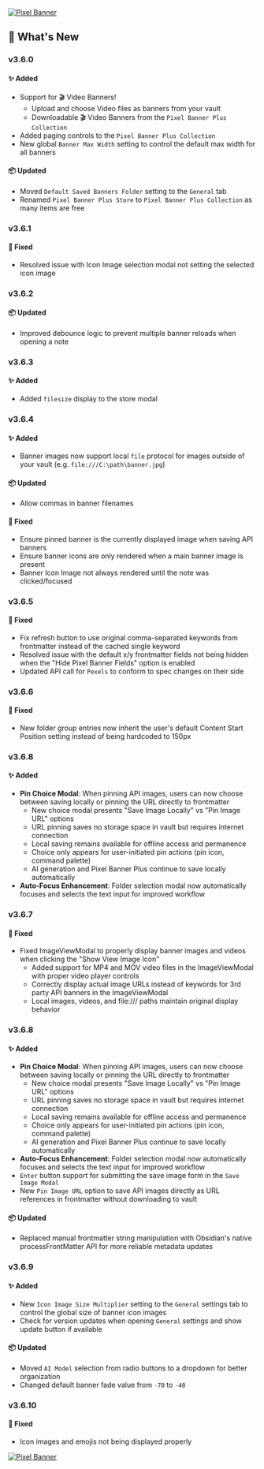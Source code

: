 <a href="https://www.youtube.com/watch?v=tfNqEAQuhXs">
  <img src="https://pixel-banner.online/img/pixel-banner-v3.6.jpg" alt="Pixel Banner" style="max-width: 400px;">
</a>

## 🎉 What's New
### v3.6.0
#### ✨ Added
- Support for 🎬 Video Banners!
  - Upload and choose Video files as banners from your vault
  - Downloadable 🎬 Video Banners from the `Pixel Banner Plus Collection`
- Added paging controls to the `Pixel Banner Plus Collection`
- New global `Banner Max Width` setting to control the default max width for all banners

#### 📦 Updated
- Moved `Default Saved Banners Folder` setting to the `General` tab
- Renamed `Pixel Banner Plus Store` to `Pixel Banner Plus Collection` as many items are free

### v3.6.1
#### 🐛 Fixed
- Resolved issue with Icon Image selection modal not setting the selected icon image

### v3.6.2
#### 📦 Updated
- Improved debounce logic to prevent multiple banner reloads when opening a note

### v3.6.3
#### ✨ Added
- Added `filesize` display to the store modal

### v3.6.4
#### ✨ Added
- Banner images now support local `file` protocol for images outside of your vault (e.g. `file:///C:\path\banner.jpg`)

#### 📦 Updated
- Allow commas in banner filenames

#### 🐛 Fixed
- Ensure pinned banner is the currently displayed image when saving API banners
- Ensure banner icons are only rendered when a main banner image is present
- Banner Icon Image not always rendered until the note was clicked/focused

### v3.6.5
#### 🐛 Fixed
- Fix refresh button to use original comma-separated keywords from frontmatter instead of the cached single keyword
- Resolved issue with the default x/y frontmatter fields not being hidden when the "Hide Pixel Banner Fields" option is enabled
- Updated API call for `Pexels` to conform to spec changes on their side

### v3.6.6
#### 🐛 Fixed
- New folder group entries now inherit the user's default Content Start Position setting instead of being hardcoded to 150px

### v3.6.8
#### ✨ Added
- **Pin Choice Modal**: When pinning API images, users can now choose between saving locally or pinning the URL directly to frontmatter
  - New choice modal presents "Save Image Locally" vs "Pin Image URL" options
  - URL pinning saves no storage space in vault but requires internet connection
  - Local saving remains available for offline access and permanence
  - Choice only appears for user-initiated pin actions (pin icon, command palette)
  - AI generation and Pixel Banner Plus continue to save locally automatically
- **Auto-Focus Enhancement**: Folder selection modal now automatically focuses and selects the text input for improved workflow

### v3.6.7
#### 🐛 Fixed
- Fixed ImageViewModal to properly display banner images and videos when clicking the "Show View Image Icon"
  - Added support for MP4 and MOV video files in the ImageViewModal with proper video player controls
  - Correctly display actual image URLs instead of keywords for 3rd party API banners in the ImageViewModal
  - Local images, videos, and file:/// paths maintain original display behavior

### v3.6.8
#### ✨ Added
- **Pin Choice Modal**: When pinning API images, users can now choose between saving locally or pinning the URL directly to frontmatter
  - New choice modal presents "Save Image Locally" vs "Pin Image URL" options
  - URL pinning saves no storage space in vault but requires internet connection
  - Local saving remains available for offline access and permanence
  - Choice only appears for user-initiated pin actions (pin icon, command palette)
  - AI generation and Pixel Banner Plus continue to save locally automatically
- **Auto-Focus Enhancement**: Folder selection modal now automatically focuses and selects the text input for improved workflow
- `Enter` button support for submitting the save image form in the `Save Image Modal`
- New `Pin Image URL` option to save API images directly as URL references in frontmatter without downloading to vault

#### 📦 Updated
- Replaced manual frontmatter string manipulation with Obsidian's native processFrontMatter API for more reliable metadata updates

### v3.6.9
#### ✨ Added
- New `Icon Image Size Multiplier` setting to the `General` settings tab to control the global size of banner icon images
- Check for version updates when opening `General` settings and show update button if available

#### 📦 Updated
- Moved `AI Model` selection from radio buttons to a dropdown for better organization
- Changed default banner fade value from `-70` to `-40`

### v3.6.10
#### 🐛 Fixed
- Icon images and emojis not being displayed properly

<a href="https://www.youtube.com/watch?v=pJFsMfrWak4">
  <img src="https://pixel-banner.online/img/pixel-banner-transparent-bg.png" alt="Pixel Banner" style="max-width: 400px;">
</a>
